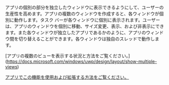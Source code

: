 ﻿アプリの個別の部分を独立したウィンドウに表示できるようにして、ユーザーの生産性を高めます。アプリの複数のウィンドウを作成すると、各ウィンドウが個別に動作します。タスク バーが各ウィンドウに個別に表示されます。ユーザーは、アプリのウィンドウを個別に移動、サイズ変更、表示、および非表示にできます。また各ウィンドウが独立したアプリであるかのように、アプリのウィンドウ間を切り替えることができます。各ウィンドウは独自のスレッドで動作します。

[アプリの複数のビューを表示する状況と方法をご覧ください。] (https://docs.microsoft.com/windows/uwp/design/layout/show-multiple-views)

[アプリでこの機能を使用および拡張する方法をご覧ください。](https://github.com/microsoft/TemplateStudio/blob/main/docs/UWP/features/multiple-views.md)
